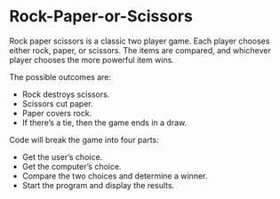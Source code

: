 # Rock-Paper-or-Scissors
Rock paper scissors is a classic two player game. 
Each player chooses either rock, paper, or scissors.
The items are compared, and whichever player chooses the more powerful item wins.

The possible outcomes are:
- Rock destroys scissors.
- Scissors cut paper.
- Paper covers rock.
- If there’s a tie, then the game ends in a draw.

Code will break the game into four parts:
- Get the user’s choice.
- Get the computer’s choice.
- Compare the two choices and determine a winner.
- Start the program and display the results.
